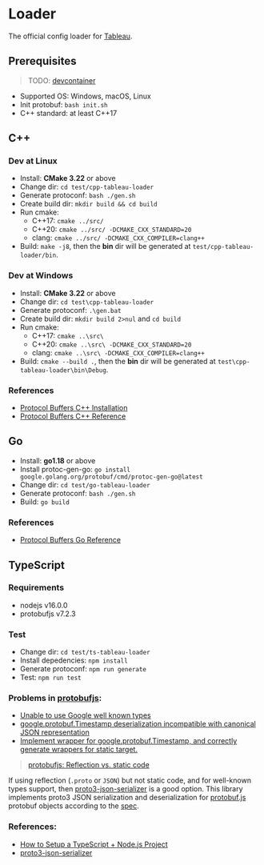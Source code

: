 # Loader

The official config loader for [Tableau](https://github.com/tableauio/tableau).

## Prerequisites

> TODO: [devcontainer](https://code.visualstudio.com/docs/devcontainers/containers)

- Supported OS: Windows, macOS, Linux
- Init protobuf: `bash init.sh`
- C++ standard: at least C++17

## C++

### Dev at Linux

- Install: **CMake 3.22** or above
- Change dir: `cd test/cpp-tableau-loader`
- Generate protoconf: `bash ./gen.sh`
- Create build dir: `mkdir build && cd build`
- Run cmake: 
  - C++17: `cmake ../src/`
  - C++20: `cmake ../src/ -DCMAKE_CXX_STANDARD=20`
  - clang: `cmake ../src/ -DCMAKE_CXX_COMPILER=clang++`
- Build: `make -j8`, then the **bin** dir will be generated at `test/cpp-tableau-loader/bin`.

### Dev at Windows

- Install: **CMake 3.22** or above
- Change dir: `cd test\cpp-tableau-loader`
- Generate protoconf: `.\gen.bat`
- Create build dir: `mkdir build 2>nul` and `cd build`
- Run cmake: 
  - C++17: `cmake ..\src\`
  - C++20: `cmake ..\src\ -DCMAKE_CXX_STANDARD=20`
  - clang: `cmake ..\src\ -DCMAKE_CXX_COMPILER=clang++`
- Build: `cmake --build .`, then the **bin** dir will be generated at `test\cpp-tableau-loader\bin\Debug`.

### References

- [Protocol Buffers C++ Installation](https://github.com/protocolbuffers/protobuf/tree/master/src)
- [Protocol Buffers C++ Reference](https://protobuf.dev/reference/cpp/)

## Go

- Install: **go1.18** or above
- Install protoc-gen-go: `go install google.golang.org/protobuf/cmd/protoc-gen-go@latest`
- Change dir: `cd test/go-tableau-loader`
- Generate protoconf: `bash ./gen.sh`
- Build: `go build`

### References

- [Protocol Buffers Go Reference](https://protobuf.dev/reference/go/)

## TypeScript

### Requirements

- nodejs v16.0.0
- protobufjs v7.2.3

### Test

- Change dir: `cd test/ts-tableau-loader`
- Install depedencies: `npm install`
- Generate protoconf: `npm run generate`
- Test: `npm run test`

### Problems in [protobufjs](https://github.com/protobufjs/protobuf.js):

- [Unable to use Google well known types](https://github.com/protobufjs/protobuf.js/issues/1042)
- [google.protobuf.Timestamp deserialization incompatible with canonical JSON representation](https://github.com/protobufjs/protobuf.js/issues/893)
- [Implement wrapper for google.protobuf.Timestamp, and correctly generate wrappers for static target.](https://github.com/protobufjs/protobuf.js/pull/1258)


> [protobufjs: Reflection vs. static code](https://github.com/protobufjs/protobuf.js/blob/master/cli/README.md#reflection-vs-static-code) 

If using reflection (`.proto` or `JSON`) but not static code, and for well-known types support, then [proto3-json-serializer](https://github.com/googleapis/proto3-json-serializer-nodejs) is a good option. This library implements proto3 JSON serialization and deserialization for
[protobuf.js](https://www.npmjs.com/package/protobufjs) protobuf objects
according to the [spec](https://protobuf.dev/programming-guides/proto3/#json).

### References:

- [How to Setup a TypeScript + Node.js Project](https://khalilstemmler.com/blogs/typescript/node-starter-project/)
- [proto3-json-serializer](https://github.com/googleapis/proto3-json-serializer-nodejs)

